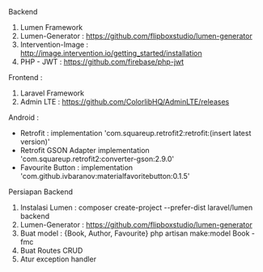 Backend
1. Lumen Framework
2. Lumen-Generator : https://github.com/flipboxstudio/lumen-generator
3. Intervention-Image : http://image.intervention.io/getting_started/installation
4. PHP - JWT : https://github.com/firebase/php-jwt

Frontend :
1. Laravel Framework
2. Admin LTE : https://github.com/ColorlibHQ/AdminLTE/releases

Android :
- Retrofit : implementation 'com.squareup.retrofit2:retrofit:(insert latest version)'
- Retrofit GSON Adapter implementation 'com.squareup.retrofit2:converter-gson:2.9.0'
- Favourite Button : implementation 'com.github.ivbaranov:materialfavoritebutton:0.1.5'

Persiapan Backend
1. Instalasi Lumen : composer create-project --prefer-dist laravel/lumen backend
2. Lumen-Generator : https://github.com/flipboxstudio/lumen-generator
3. Buat model : {Book, Author, Favourite} php artisan make:model Book -fmc
4. Buat Routes CRUD
5. Atur exception handler
